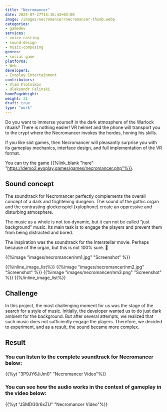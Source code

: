 ```yaml
---
title: "Necromancer"
date: 2024-07-27T14:16:43+03:00
image: /images/necromancer/necromancer-thumb.webp
categories:
- gamedev
services:
- voice-casting
- sound-design
- music-composing
genres:
- social game
platforms:
- Web
developers:
- Evoplay Entertainment
contributors:
- Vlad Plotnikov
- Oleksandr Falinski
homePageWeight:
weight: 31
draft: true
type: "work"
---
```


Do you want to immerse yourself in the dark atmosphere of the Warlock rituals? There is nothing easier! VR helmet and the phone will transport you to the crypt where the Necromancer invokes the hordes, honing his skills.

If you like slot games, then Necromancer will pleasantly surprise you with its gameplay mechanics, interface design, and full implementation of the VR format.

You can try the game {{%link_blank "here" "https://demo2.evoplay.games/games/necromancer.php"%}}.

## Sound concept

The soundtrack for Necromancer perfectly complements the overall concept of a dark and frightening dungeon. The sound of the gothic organ and the contrasting glockenspiel (xylophone) create an oppressive and disturbing atmosphere.

The music as a whole is not too dynamic, but it can not be called “just background” music. Its main task is to engage the players and prevent them from being distracted and bored.

The inspiration was the soundtrack for the Interstellar movie. Perhaps because of the organ, but this is not 100% sure. 🙂

{{%image "images/necromancer/nm1.jpg" "Screenshot" %}}

{{%inline_image_list%}}
{{%image "images/necromancer/nm2.jpg" "Screenshot" %}}
{{%image "images/necromancer/nm3.png" "Screenshot" %}}
{{%/inline_image_list%}}

## Challenge

In this project, the most challenging moment for us was the stage of the search for a style of music. Initially, the developer wanted us to do just dark ambient for the background. But after several attempts, we realized that such music does not sufficiently engage the players. Therefore, we decided to experiment, and as a result, the sound became more complex.

## Result

### You can listen to the complete soundtrack for Necromancer below:

{{%yt "3P9JY6JiJm0" "Necromancer Video"%}}

### You can see how the audio works in the context of gameplay in the video below:

{{%yt "JSMDG0r6xZU" "Necromancer Video"%}}